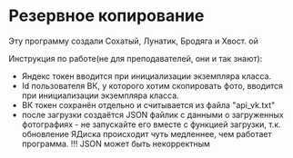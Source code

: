 # Резервное копирование

Эту программу создали Сохатый, Лунатик, Бродяга и Хвост. ой

Инструкция по работе(не для преподавателей, они и так знают):

* Яндекс токен вводится при инициализации экземпляра класса.
* Id пользователя ВК, у которого хотим скопировать фото, вводится при инициализации экземпляра класса.
* ВК токен сохранён отдельно и считывается из файла "api_vk.txt"
* после загрузки создаётся JSON файлик с данными о загруженных фотографиях - не запускайте его вместе с функцией загрузки, т.к. обновление ЯДиска происходит чуть медленнее, чем работает программа. !!! JSON может быть некорректным
